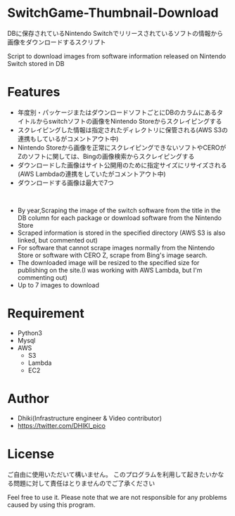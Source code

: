 # SwitchGame-Thumbnail-Download

DBに保存されているNintendo Switchでリリースされているソフトの情報から画像をダウンロードするスクリプト

Script to download images from software information released on Nintendo Switch stored in DB

# Features

- 年度別・パッケージまたはダウンロードソフトごとにDBのカラムにあるタイトルからswitchソフトの画像をNintendo Storeからスクレイピングする
- スクレイピングした情報は指定されたディレクトリに保管される(AWS S3の連携もしているがコメントアウト中)
- Nintendo Storeから画像を正常にスクレイピングできないソフトやCEROがZのソフトに関しては、Bingの画像検索からスクレイピングする
- ダウンロードした画像はサイト公開用のために指定サイズにリサイズされる(AWS Lambdaの連携をしていたがコメントアウト中)
- ダウンロードする画像は最大で7つ
<br>

- By year,Scraping the image of the switch software from the title in the DB column for each package or download software from the Nintendo Store
- Scraped information is stored in the specified directory (AWS S3 is also linked, but commented out)
- For software that cannot scrape images normally from the Nintendo Store or software with CERO Z, scrape from Bing's image search.
- The downloaded image will be resized to the specified size for publishing on the site.(I was working with AWS Lambda, but I'm commenting out)
- Up to 7 images to download

# Requirement
- Python3
- Mysql
- AWS
  - S3
  - Lambda
  - EC2
  
# Author
* Dhiki(Infrastructure engineer & Video contributor)
* https://twitter.com/DHIKI_pico


# License
ご自由に使用いただいて構いません。
このプログラムを利用して起きたいかなる問題に対して責任はとりませんのでご了承ください

Feel free to use it.
Please note that we are not responsible for any problems caused by using this program.
